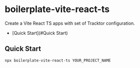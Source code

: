 # boilerplate-vite-react-ts

Create a Vite React TS apps with set of Tracktor configuration.

- [Quick Start](#Quick Start)

## Quick Start

```console
npx boilerplate-vite-react-ts YOUR_PROJECT_NAME
```
